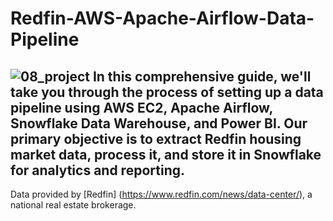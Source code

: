 # Redfin-AWS-Apache-Airflow-Data-Pipeline
![08_project](https://github.com/abhinavkumariem/Redfin-AWS-Apache-Airflow-Data-Pipeline/assets/95907012/551c4c4c-bbca-4152-9e9e-e2808162cb0b)
In this comprehensive guide, we'll take you through the process of setting up a data pipeline using AWS EC2, Apache Airflow, Snowflake Data Warehouse, and Power BI. Our primary objective is to extract Redfin housing market data, process it, and store it in Snowflake for analytics and reporting.
----
Data provided by [Redfin] (https://www.redfin.com/news/data-center/), a national real estate brokerage.
